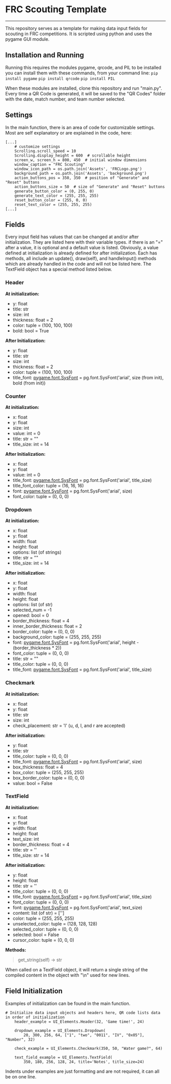 # FRC Scouting Template
---
This repository serves as a template for making data input fields for scouting in FRC competitions. It is scripted using python and uses the pygame GUI module.

## Installation and Running
Running this requires the modules pygame, qrcode, and PIL to be installed you can install them with these commands, from your command line:
`pip install pygame`
`pip install qrcode`
`pip install PIL`

When these modules are installed, clone this repository and run "main.py". Every time a QR Code is generated, it will be saved to the "QR Codes" folder with the date, match number, and team number selected.

## Settings
In the main function, there is an area of code for customizable settings. Most are self explanatory or are explained in the code, here:
```
[...]
    # customize settings
    Scrolling.scroll_speed = 10
    Scrolling.display_height = 600  # scrollable height
    screen_w, screen_h = 800, 450  # initial window dimensions
    window_caption = "FRC Scouting"
    window_icon_path = os.path.join('Assets', 'FRCLogo.png')
    background_path = os.path.join('Assets', 'background.png')
    action_buttons_pos = 350, 350  # position of "Generate" and "Reset" buttons
    action_buttons_size = 50  # size of "Generate" and "Reset" buttons
    generate_button_color = (0, 255, 0)
    generate_text_color = (255, 255, 255)
    reset_button_color = (255, 0, 0)
    reset_text_color = (255, 255, 255)
[...]
```
## Fields
Every input field has values that can be changed at and/or after initialization. They are listed here with their variable types. if there is an "=" after a value, it is optional and a default value is listed. Obviously, a value defined at initialization is already defined for after initialization. Each has methods, all include an update(), draw(self), and handleInput() methods which are already handled in the code and will not be listed here. The TextField object has a special method listed below.

### Header
**At initialization:**
- y: float
- title: str
- size: int
- thickness: float = 2
- color: tuple = (100, 100, 100)
- bold: bool = True

**After Initialization:**
- y: float
- title: str
- size: int
- thickness: float = 2
- color: tuple = (100, 100, 100)
- title_font: [pygame.font.SysFont](https://www.pygame.org/docs/ref/font.html#pygame.font.SysFont) = pg.font.SysFont('arial', size (from init), bold (from init))

### Counter
**At initialization:**
- x: float
- y: float
- size: int
- value: int = 0
- title: str = ""
- title_size: int = 14

**After Initialization:**
- x: float
- y: float
- value: int = 0
- title_font: [pygame.font.SysFont](https://www.pygame.org/docs/ref/font.html#pygame.font.SysFont) = pg.font.SysFont('arial', title_size)
- title_font_color: tuple = (16, 16, 16)
- font: [pygame.font.SysFont](https://www.pygame.org/docs/ref/font.html#pygame.font.SysFont) = pg.font.SysFont('arial', size)
- font_color: tuple = (0, 0, 0) 

### Dropdown
**At initialization:**
- x: float
- y: float
- width: float
- height: float
- options: list (of strings)
- title: str = ""
- title_size: int = 14

**After initialization:**
- x: float
- y: float
- width: float
- height: float
- options: list (of str)
- selected_num = -1
- opened: bool = 0
- border_thickness: float = 4
- inner_border_thickness: float = 2
- border_color: tuple = (0, 0, 0)
- background_color: tuple = (255, 255, 255)
- font: [pygame.font.SysFont](https://www.pygame.org/docs/ref/font.html#pygame.font.SysFont) = pg.font.SysFont('arial', height - (border_thickness * 2))
- font_color: tuple = (0, 0, 0)
- title: str = ""
- title_color: tuple = (0, 0, 0)
- title_font: [pygame.font.SysFont](https://www.pygame.org/docs/ref/font.html#pygame.font.SysFont) = pg.font.SysFont('arial', title_size)

### Checkmark
**At initialization:**
- x: float
- y: float
- title: str
- size: int
- check_placement: str = 'l' (u, d, l, and r are accepted)

**After initialization:**
- y: float
- title: str
- title_color: tuple = (0, 0, 0)
- title_font: [pygame.font.SysFont](https://www.pygame.org/docs/ref/font.html#pygame.font.SysFont) = pg.font.SysFont('arial', size)
- box_thickness: float = 4
- box_color: tuple = (255, 255, 255)
- box_border_color: tuple = (0, 0, 0)
- value: bool = False

### TextField
**At initialization:**
- x: float
- y: float
- width: float
- height: float
- text_size: int
- border_thickness: float = 4
- title: str = ''
- title_size: str = 14

**After initialization:**
- y: float
- height: float
- title: str = ''
- title_color: tuple = (0, 0, 0)
- title_font: [pygame.font.SysFont](https://www.pygame.org/docs/ref/font.html#pygame.font.SysFont) = pg.font.SysFont('arial', title_size)
- font_color: tuple = (0, 0, 0)
- font: [pygame.font.SysFont](https://www.pygame.org/docs/ref/font.html#pygame.font.SysFont) = pg.font.SysFont('arial', text_size)
- content: list (of str) = ['']
- color: tuple = (255, 255, 255)
- unselected_color: tuple = (128, 128, 128)
- selected_color: tuple = (0, 0, 0)
- selected: bool = False
- cursor_color: tuple = (0, 0, 0)

**Methods:**
> get_string(self) -> str

When called on a TextField object, it will return a single string of the compiled content in the object with "\n" used for new lines. 

## Field Initialization
Examples of initialization can be found in the main function.
```
# Initialize data input objects and headers here, QR code lists data in order of initialization
    header_example = UI_Elements.Header(32, 'Game time!', 24)

    dropdown_example = UI_Elements.Dropdown(
        20, 300, 256, 64, ["1", "two", "0011", "IV", "0x05"], "Number", 32)

    check_example = UI_Elements.Checkmark(350, 50, "Water game?", 64)

    text_field_example = UI_Elements.TextField(
        350, 180, 256, 128, 24, title='Notes', title_size=24)
```
Indents under examples are just formatting and are not required, it can all be on one line.